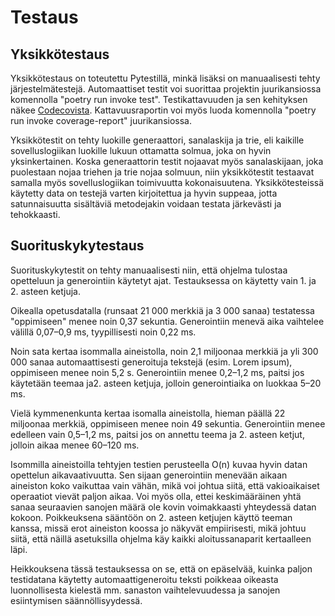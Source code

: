 # Testaus

## Yksikkötestaus
Yksikkötestaus on toteutettu Pytestillä, minkä lisäksi on manuaalisesti tehty järjestelmätestejä. Automaattiset testit voi suorittaa projektin juurikansiossa komennolla "poetry run invoke test". Testikattavuuden ja sen kehityksen näkee [Codecovista](https://codecov.io/gh/emigination/latteusgeneraattori). Kattavuusraportin voi myös luoda komennolla "poetry run invoke coverage-report" juurikansiossa.

Yksikkötestit on tehty luokille generaattori, sanalaskija ja trie, eli kaikille sovelluslogiikan luokille lukuun ottamatta solmua, joka on hyvin yksinkertainen. Koska generaattorin testit nojaavat myös sanalaskijaan, joka puolestaan nojaa triehen ja trie nojaa solmuun, niin yksikkötestit testaavat samalla myös sovelluslogiikan toimivuutta kokonaisuutena. Yksikkötesteissä käytetty data on testejä varten kirjoitettua ja hyvin suppeaa, jotta satunnaisuutta sisältäviä metodejakin voidaan testata järkevästi ja tehokkaasti.

## Suorituskykytestaus

Suorituskykytestit on tehty manuaalisesti niin, että ohjelma tulostaa opetteluun ja generointiin käytetyt ajat. Testauksessa on käytetty vain 1. ja 2. asteen ketjuja.

Oikealla opetusdatalla (runsaat 21 000 merkkiä ja 3 000 sanaa) testatessa "oppimiseen" menee noin 0,37 sekuntia. Generointiin menevä aika vaihtelee välillä 0,07–0,9 ms, tyypillisesti noin 0,22 ms.

Noin sata kertaa isommalla aineistolla, noin 2,1 miljoonaa merkkiä ja yli 300 000 sanaa automaattisesti generoituja tekstejä (esim. Lorem ipsum), oppimiseen menee noin 5,2 s. Generointiin menee 0,2–1,2 ms, paitsi jos käytetään teemaa ja2. asteen ketjuja, jolloin generointiaika on luokkaa 5–20 ms.

Vielä kymmenenkunta kertaa isomalla aineistolla, hieman päällä 22 miljoonaa merkkiä, oppimiseen menee noin 49 sekuntia. Generointiin menee edelleen vain 0,5–1,2 ms, paitsi jos on annettu teema ja 2. asteen ketjut, jolloin aikaa menee 60–120 ms.

Isommilla aineistoilla tehtyjen testien perusteella O(n) kuvaa hyvin datan opettelun aikavaativuutta. Sen sijaan generointiin menevään aikaan aineiston koko vaikuttaa vain vähän, mikä voi johtua siitä, että vakioaikaiset operaatiot vievät paljon aikaa. Voi myös olla, ettei keskimääräinen yhtä sanaa seuraavien sanojen määrä ole kovin voimakkaasti yhteydessä datan kokoon. Poikkeuksena sääntöön on 2. asteen ketjujen käyttö teeman kanssa, missä erot aineiston koossa jo näkyvät empiirisesti, mikä johtuu siitä, että näillä asetuksilla ohjelma käy kaikki aloitussanaparit kertaalleen läpi.

Heikkouksena tässä testauksessa on se, että on epäselvää, kuinka paljon testidatana käytetty automaattigeneroitu teksti poikkeaa oikeasta luonnollisesta kielestä mm. sanaston vaihtelevuudessa ja sanojen esiintymisen säännöllisyydessä.
